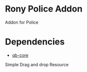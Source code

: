 # Rony Police Addon 

Addon for Police

# Dependencies
* [qb-core](https://github.com/qbcore-framework)

Simple Drag and drop Resource
